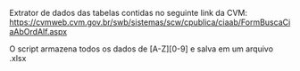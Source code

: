 Extrator de dados das tabelas contidas no seguinte link da CVM: https://cvmweb.cvm.gov.br/swb/sistemas/scw/cpublica/ciaab/FormBuscaCiaAbOrdAlf.aspx

O script armazena todos os dados de [A-Z][0-9] e salva em um arquivo .xlsx
